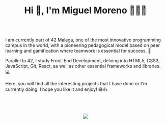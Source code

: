 <h1 align="center">Hi 👋, I'm Miguel Moreno 🙋🏻‍♂️</h1>
<br><br/>
<p>  
  I am currently part of 42 Malaga, one of the most innovative programming campus in the world, with a pioneering pedagogical model based on peer learning and gamification where teamwork is essential for success. 🍍

Parallel to 42, I study Front-End Development, delving into HTML5, CSS3, JavaScript, Git, React, as well as other essential frameworks and libraries. 💻
  
  Here, you will find all the interesting projects that I have done or I'm currently doing. I hope you like it and enjoy! 😁👍
</p> 
<br><br/>
<p align="center">
  <a href="#">
    <img src="https://skillicons.dev/icons?i=html,css,bootstrap,js,git,vscode,c,vim,react,nodejs,typescript" />
  </a>
</p> 
